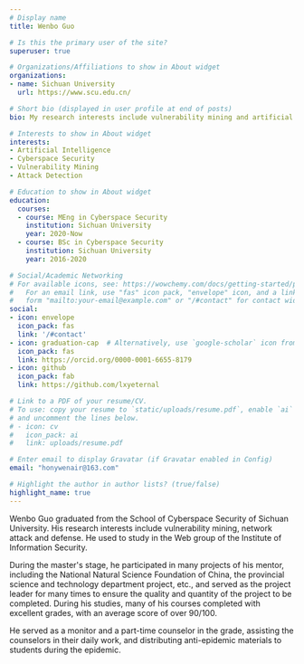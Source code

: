 ```yaml
---
# Display name
title: Wenbo Guo

# Is this the primary user of the site?
superuser: true

# Organizations/Affiliations to show in About widget
organizations:
- name: Sichuan University
  url: https://www.scu.edu.cn/

# Short bio (displayed in user profile at end of posts)
bio: My research interests include vulnerability mining and artificial intelligence.

# Interests to show in About widget
interests:
- Artificial Intelligence
- Cyberspace Security
- Vulnerability Mining
- Attack Detection

# Education to show in About widget
education:
  courses:
  - course: MEng in Cyberspace Security
    institution: Sichuan University
    year: 2020-Now
  - course: BSc in Cyberspace Security
    institution: Sichuan University
    year: 2016-2020

# Social/Academic Networking
# For available icons, see: https://wowchemy.com/docs/getting-started/page-builder/#icons
#   For an email link, use "fas" icon pack, "envelope" icon, and a link in the
#   form "mailto:your-email@example.com" or "/#contact" for contact widget.
social:
- icon: envelope
  icon_pack: fas
  link: '/#contact'
- icon: graduation-cap  # Alternatively, use `google-scholar` icon from `ai` icon pack
  icon_pack: fas
  link: https://orcid.org/0000-0001-6655-8179
- icon: github
  icon_pack: fab
  link: https://github.com/lxyeternal

# Link to a PDF of your resume/CV.
# To use: copy your resume to `static/uploads/resume.pdf`, enable `ai` icons in `params.toml`, 
# and uncomment the lines below.
# - icon: cv
#   icon_pack: ai
#   link: uploads/resume.pdf

# Enter email to display Gravatar (if Gravatar enabled in Config)
email: "honywenair@163.com"

# Highlight the author in author lists? (true/false)
highlight_name: true
---
```


Wenbo Guo graduated from the School of Cyberspace Security of Sichuan University. His research interests include vulnerability mining, network attack and defense. He used to study in the Web group of the Institute of Information Security.

During the master's stage, he participated in many projects of his mentor, including the National Natural Science Foundation of China, the provincial science and technology department project, etc., and served as the project leader for many times to ensure the quality and quantity of the project to be completed. During his studies, many of his courses completed with excellent grades, with an average score of over 90/100.

He served as a monitor and a part-time counselor in the grade, assisting the counselors in their daily work, and distributing anti-epidemic materials to students during the epidemic.

<!-- {{< icon name="download" pack="fas" >}} Download my {{< staticref "uploads/demo_resume.pdf" "newtab" >}}resumé{{< /staticref >}}. -->
